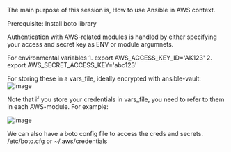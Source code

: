 The main purpose of this session is, How to use Ansible in AWS context.

Prerequisite:
Install boto library

Authentication with AWS-related modules is handled by either specifying your access and secret key as ENV or module argumnets.

For environmental variables
    1. export AWS_ACCESS_KEY_ID='AK123'
    2. export AWS_SECRET_ACCESS_KEY='abc123'

For storing these in a vars_file, ideally encrypted with ansible-vault:
![image](https://user-images.githubusercontent.com/49281318/91826635-7a85f580-ec5b-11ea-9a4b-41aa0e44733b.png)

Note that if you store your credentials in vars_file, you need to refer to them in each AWS-module. For example:

![image](https://user-images.githubusercontent.com/49281318/91826737-9e493b80-ec5b-11ea-8530-a61f6f5deb36.png)

We can also have a boto config file to access the creds and secrets. /etc/boto.cfg or ~/.aws/credentials


